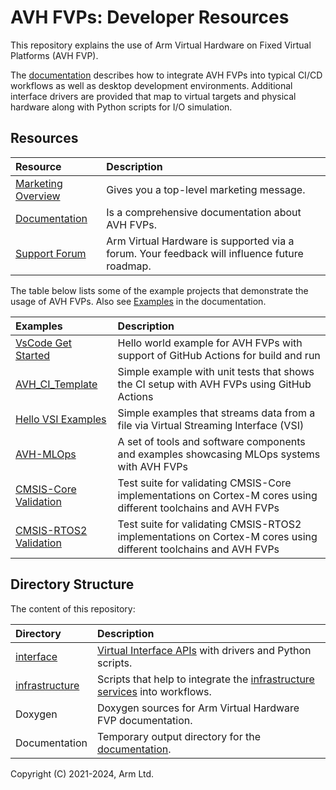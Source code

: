 # AVH FVPs: Developer Resources

This repository explains the use of Arm Virtual Hardware on Fixed Virtual Platforms (AVH FVP).

The [documentation](https://arm-software.github.io/AVH/main/overview/html/index.html) describes how to integrate AVH FVPs into typical CI/CD workflows as well as desktop development environments. Additional interface drivers are provided that map to virtual targets and physical hardware along with Python scripts for I/O simulation.

## Resources

Resource       | Description
:--------------|:--------------------------------------------------
[Marketing Overview](https://www.arm.com/virtual-hardware)                                            | Gives you a top-level marketing message.
[Documentation](https://arm-software.github.io/AVH/main/overview/html/index.html)                     | Is a comprehensive documentation about AVH FVPs.
[Support Forum](https://community.arm.com/support-forums/f/arm-virtual-hardware-targets-forum)        | Arm Virtual Hardware is supported via a forum. Your feedback will influence future roadmap.


The table below lists some of the example projects that demonstrate the usage of AVH FVPs. Also see [Examples](https://arm-software.github.io/AVH/main/examples/html/index.html) in the documentation.

Examples       | Description
:--------------|:--------------------------------------------------
[VsCode Get Started](https://github.com/Open-CMSIS-Pack/vscode-get-started) | Hello world example for AVH FVPs with support of GitHub Actions for build and run
[AVH_CI_Template](https://github.com/Arm-Examples/AVH_CI_Template)          | Simple example with unit tests that shows the CI setup with AVH FVPs using GitHub Actions
[Hello VSI Examples](https://github.com/Arm-Examples/Hello_AVH)             | Simple examples that streams data from a file via Virtual Streaming Interface (VSI)
[AVH-MLOps](https://github.com/ARM-software/AVH-MLOps)                      | A set of tools and software components and examples showcasing MLOps systems with AVH FVPs
[CMSIS-Core Validation](https://github.com/ARM-software/CMSIS_6/tree/main/CMSIS/CoreValidation)  | Test suite for validating CMSIS-Core implementations on Cortex-M cores using different toolchains and AVH FVPs
[CMSIS-RTOS2 Validation](https://github.com/Arm-Software/CMSIS-RTOS2_Validation)  | Test suite for validating CMSIS-RTOS2 implementations on Cortex-M cores using different toolchains and AVH FVPs

## Directory Structure

The content of this repository:

Directory      | Description
:--------------|:--------------------------------------------------
[interface](https://github.com/ARM-software/AVH/tree/main/interface)      | [Virtual Interface APIs](https://arm-software.github.io/AVH/main/simulation/html/group__arm__cmvp.html) with drivers and Python scripts.
[infrastructure](https://github.com/ARM-software/AVH/tree/main/infrastructure)      | Scripts that help to integrate the [infrastructure services](https://arm-software.github.io/AVH/main/infrastructure/html/index.html) into workflows.
Doxygen        | Doxygen sources for Arm Virtual Hardware FVP documentation.
Documentation  | Temporary output directory for the [documentation](https://arm-software.github.io/AVH/main/overview/html/index.html).

Copyright (C) 2021-2024, Arm Ltd.
